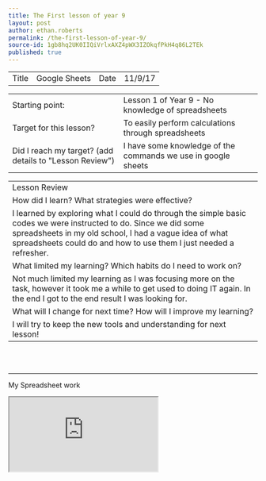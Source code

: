 ```yaml
---
title: The First lesson of year 9
layout: post
author: ethan.roberts
permalink: /the-first-lesson-of-year-9/
source-id: 1gb8hq2UK0IIQiVrlxAXZ4pWX3IZOkqfPkH4q86L2TEk
published: true
---
```

<table>
  <tr>
    <td>Title</td>
    <td>Google Sheets</td>
    <td>Date</td>
    <td>11/9/17</td>
  </tr>
</table>


<table>
  <tr>
    <td>Starting point:</td>
    <td>Lesson 1 of Year 9 - No knowledge of spreadsheets</td>
  </tr>
  <tr>
    <td>Target for this lesson?
</td>
    <td>To easily perform calculations through spreadsheets</td>
  </tr>
  <tr>
    <td>Did I reach my target? 
(add details to "Lesson Review")</td>
    <td>I have some knowledge of the commands we use in google sheets</td>
  </tr>
</table>


<table>
  <tr>
    <td>Lesson Review</td>
  </tr>
  <tr>
    <td>How did I learn? What strategies were effective? </td>
  </tr>
  <tr>
    <td>I learned by exploring what I could do through the simple basic codes we were instructed to do. Since we did some spreadsheets in my old school, I had a vague idea of what spreadsheets could do and how to use them I just needed a refresher.

</td>
  </tr>
  <tr>
    <td>What limited my learning? Which habits do I need to work on? </td>
  </tr>
  <tr>
    <td>Not much limited my learning as I was focusing more on the task, however it took me a while to get used to doing IT again. In the end I got to the end result I was looking for.


</td>
  </tr>
  <tr>
    <td>What will I change for next time? How will I improve my learning?</td>
  </tr>
  <tr>
    <td>I will try to keep the new tools and understanding for next lesson!</td>
  </tr>
</table>


<br>
<br>
<hr>

<b3> My Spreadsheet work </b3>
<br>
<iframe src="https://docs.google.com/spreadsheets/d/e/2PACX-1vQlQKxqe6fKhKyVsELEXkz9UI5nzxc-gSIZDE0tKdLHuzg7E8dippGDacEp3-LVbUlWqxjOtLYtyw6v/pubhtml?widget=true&amp;headers=false"></iframe>
